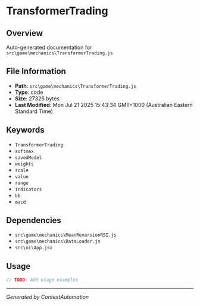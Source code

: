 # TransformerTrading

## Overview
Auto-generated documentation for `src\game\mechanics\TransformerTrading.js`

## File Information
- **Path**: `src\game\mechanics\TransformerTrading.js`
- **Type**: code
- **Size**: 27326 bytes
- **Last Modified**: Mon Jul 21 2025 15:43:34 GMT+1000 (Australian Eastern Standard Time)

## Keywords
- `TransformerTrading`
- `softmax`
- `savedModel`
- `weights`
- `scale`
- `value`
- `range`
- `indicators`
- `bb`
- `macd`

## Dependencies
- `src\game\mechanics\MeanReversionRSI.js`
- `src\game\mechanics\DataLoader.js`
- `src\ui\App.jsx`

## Usage
```javascript
// TODO: Add usage examples
```

---
*Generated by ContextAutomation*
